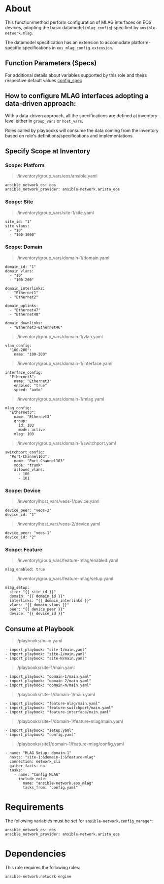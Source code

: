 # About

This function/method perform configuration of MLAG interfaces on EOS devices, adopting the basic datamodel (`mlag_config`) specified by `ansible-network.mlag`.

The datamodel specification has an extension to accomodate platform-specific specifications in `eos_mlag_config.extension`. 

## Function Parameters (Specs)

For additional details about variables supported by this role and theirs respective default values [config_spec](https://github.com/victorock/ansible-role-eos-mlag/blob/devel/meta/config_spec.yaml)


## How to configure MLAG interfaces adopting a data-driven approach:

With a data-driven approach, all the specifications are defined at inventory-level either in `group_vars` or `host_vars`.

Roles called by playbooks will consume the data coming from the inventory based on role's definitions/specifications and implementations.


## Specify Scope at Inventory

### Scope: Platform

> /inventory/group_vars/eos/ansible.yaml


```
ansible_network_os: eos
ansible_network_provider: ansible-network.arista_eos
```

### Scope: Site

> /inventory/group_vars/site-1/site.yaml


```
site_id: "1"
site_vlans:
  - "10"
  - "100-1000"
```


### Scope: Domain


> /inventory/group_vars/domain-1/domain.yaml


```
domain_id: "1"
domain_vlans:
  - "10"
  - "100-200"

domain_interlinks:
  - "Ethernet1"
  - "Ethernet2"

domain_uplinks:
  - "Ethernet47"
  - "Ethernet48"

domain_downlinks:
  - "Ethernet3-Ethernet46"
```

> /inventory/group_vars/domain-1/vlan.yaml

```
vlan_config:
  "100-200":
    name: "100-200"
```

> /inventory/group_vars/domain-1/interface.yaml


```
interface_config:
  "Ethernet3":
    name: "Ethernet3"
    enabled: "true"
    speed: "auto"
```

> /inventory/group_vars/domain-1/mlag.yaml


```
mlag_config:
  "Ethernet3":
    name: "Ethernet3"
    group:
      id: 103
      mode: active
    mlag: 103
```

> /inventory/group_vars/domain-1/switchport.yaml


```
switchport_config:
  "Port-Channel103":
    name: "Port-Channel103"
    mode: "trunk"
    allowed_vlans:
      - 100
      - 101
```

### Scope: Device

> /inventory/host_vars/veos-1/device.yaml


```
device_peer: "veos-2"
device_id: "1"
```

> /inventory/host_vars/veos-2/device.yaml


```
device_peer: "veos-1"
device_id: "2"
```

### Scope: Feature

> /inventory/group_vars/feature-mlag/enabled.yaml

```
mlag_enabled: true
```

> /inventory/group_vars/feature-mlag/setup.yaml

```
mlag_setup:
  site: "{{ site_id }}"
  domain: "{{ domain_id }}"
  interlinks: "{{ domain_interlinks }}"
  vlans: "{{ domain_vlans }}"
  peer: "{{ device_peer }}"
  device: "{{ device_id }}"
```

## Consume at Playbook

> /playbooks/main.yaml

```
- import_playbook: "site-1/main.yaml"
- import_playbook: "site-2/main.yaml"
- import_playbook: "site-N/main.yaml"
```

> /playbooks/site-1/main.yaml

```
- import_playbook: "domain-1/main.yaml"
- import_playbook: "domain-2/main.yaml"
- import_playbook: "domain-N/main.yaml"
```

> /playbooks/site-1/domain-1/main.yaml

```
- import_playbook: "feature-mlag/main.yaml"
- import_playbook: "feature-switchport/main.yaml"
- import_playbook: "feature-interface/main.yaml"
```

> /playbooks/site-1/domain-1/feature-mlag/main.yaml

```
- import_playbook: "setup.yaml"
- import_playbook: "config.yaml"
```

> /playbooks/site1/domain-1/feature-mlag/config.yaml

```
- name: "MLAG Setup: domain-1"
  hosts: "site-1:&domain-1:&feature-mlag"
  connection: network_cli
  gather_facts: no
  tasks:
    - name: "Config MLAG"
      include_role:
        name: "ansible-network.eos_mlag"
        tasks_from: "config.yaml"
```

# Requirements

The following variables must be set for `ansible-network.config_manager`:

```
ansible_network_os: eos
ansible_network_provider: ansible-network.arista_eos
```

# Dependencies

This role requires the following roles:

```
ansible-network.network-engine
```